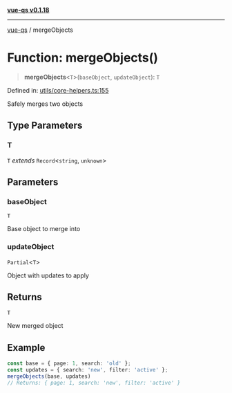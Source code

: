 [**vue-qs v0.1.18**](../README.md)

***

[vue-qs](../README.md) / mergeObjects

# Function: mergeObjects()

> **mergeObjects**\<`T`\>(`baseObject`, `updateObject`): `T`

Defined in: [utils/core-helpers.ts:155](https://github.com/iamsomraj/vue-qs/blob/bdb41c8152865a4fb600c24be642289b5d115cbf/src/utils/core-helpers.ts#L155)

Safely merges two objects

## Type Parameters

### T

`T` *extends* `Record`\<`string`, `unknown`\>

## Parameters

### baseObject

`T`

Base object to merge into

### updateObject

`Partial`\<`T`\>

Object with updates to apply

## Returns

`T`

New merged object

## Example

```ts
const base = { page: 1, search: 'old' };
const updates = { search: 'new', filter: 'active' };
mergeObjects(base, updates)
// Returns: { page: 1, search: 'new', filter: 'active' }
```
